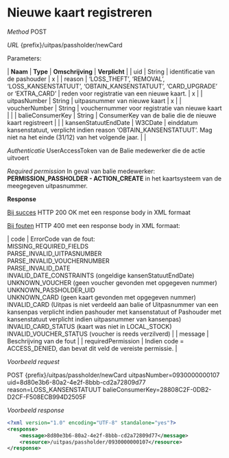 ---
---

# Nieuwe kaart registreren

_Method_
POST

_URL_
{prefix}/uitpas/passholder/newCard

Parameters:

| **Naam** | **Type** | **Omschrijving** | **Verplicht** |
| uid | String | identificatie van de pashouder | x |
| reason | ‘LOSS_THEFT’, ‘REMOVAL’, ‘LOSS_KANSENSTATUUT’, ‘OBTAIN_KANSENSTATUUT’, ‘CARD_UPGRADE’ or ‘EXTRA_CARD’ | reden voor registratie van een nieuwe kaart. | x |
| uitpasNumber | String | uitpasnummer van nieuwe kaart | x |
| voucherNumber | String | vouchernummer voor registratie van nieuwe kaart |  |
| balieConsumerKey | String | ConsumerKey van de balie die de nieuwe kaart registreert |  |
| kansenStatuutEndDate | W3CDate | einddatum kansenstatuut, verplicht indien reason ‘OBTAIN_KANSENSTATUUT’. Mag niet na het einde (31/12) van het volgende jaar. |  |

_Authenticatie_
UserAccessToken van de Balie medewerker die de actie uitvoert

_Required permission_
In geval van balie medewerker: **PERMISSION_PASSHOLDER - ACTION_CREATE** in het kaartsysteem van de meegegeven uitpasnummer.

**Response**

<u>Bij succes</u>
HTTP 200 OK met een response body in XML formaat

<u>Bij fouten</u>
HTTP 400 met een response body in XML formaat:

| code | ErrorCode van de fout:<br>MISSING_REQUIRED_FIELDS<br>PARSE_INVALID_UITPASNUMBER<br>PARSE_INVALID_VOUCHERNUMBER<br>PARSE_INVALID_DATE<br>INVALID_DATE_CONSTRAINTS (ongeldige kansenStatuutEndDate)<br>UNKNOWN_VOUCHER (geen voucher gevonden met opgegeven nummer)<br>UNKNOWN_PASSHOLDER_UID<br>UNKNOWN_CARD (geen kaart gevonden met opgegeven nummer)<br>INVALID_CARD (Uitpas is niet verdeeld aan balie of Uitpasnummer van een kansenpas verplicht indien pashouder met kansenstatuut of Pashouder met kansenstatuut verplicht indien uitpasnummer van kansenpas)<br>INVALID_CARD_STATUS (kaart was niet in LOCAL_STOCK)<br>INVALID_VOUCHER_STATUS (voucher is reeds verzilverd) |
| message | Beschrijving van de fout |
| requiredPermission | Indien code = ACCESS_DENIED, dan bevat dit veld de vereiste permissie. |

_Voorbeeld request_

POST {prefix}/uitpas/passholder/newCard uitpasNumber=0930000000107 uid=8d80e3b6-80a2-4e2f-8bbb-cd2a72809d77 reason=LOSS_KANSENSTATUUT balieConsumerKey=28808C2F-0DB2-D2CF-F508ECB994D2505F

_Voorbeeld response_


~~~xml
<?xml version="1.0" encoding="UTF-8" standalone="yes"?>
<response>
	<message>8d80e3b6-80a2-4e2f-8bbb-cd2a72809d77</message>
	<resource>/uitpas/passholder/0930000000107</resource>
</response>
~~~
